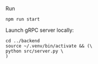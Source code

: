 Run

```
npm run start
```

Launch gRPC server locally:

```
cd ../backend
source ~/.venv/bin/activate && (\
python src/server.py \
)
```